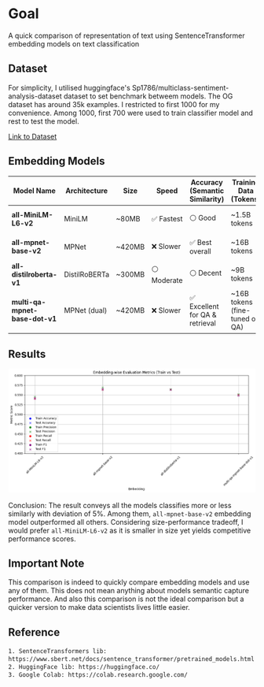 
# Goal

A quick comparison of representation of text using SentenceTransformer embedding models on text classification


## Dataset

For simplicity, I utilised huggingface's Sp1786/multiclass-sentiment-analysis-dataset dataset to set benchmark betweem models. The OG dataset has around 35k examples. I restricted to first 1000 for my convenience. Among 1000, first 700 were used to train classifier model and rest to test the model.

[Link to Dataset](https://huggingface.co/datasets/Sp1786/multiclass-sentiment-analysis-dataset/viewer/default/train?row=42)
## Embedding Models

| Model Name                      | Architecture   | Size    | Speed      | Accuracy (Semantic Similarity) | Training Data (Tokens)         | Best For                             |
|---------------------------------|----------------|---------|------------|-------------------------------|--------------------------------|--------------------------------------|
| **all-MiniLM-L6-v2**            | MiniLM         | ~80MB   | ✅ Fastest  | ⚪ Good                        | ~1.5B tokens                    | Real-time search, fast inference     |
| **all-mpnet-base-v2**           | MPNet          | ~420MB  | ❌ Slower   | ✅ Best overall                | ~16B tokens                     | High-quality embeddings              |
| **all-distilroberta-v1**        | DistilRoBERTa  | ~300MB  | ⚪ Moderate | ⚪ Decent                      | ~9B tokens                      | Balanced tradeoff                    |
| **multi-qa-mpnet-base-dot-v1**  | MPNet (dual)   | ~420MB  | ❌ Slower   | ✅ Excellent for QA & retrieval | ~16B tokens (fine-tuned on QA) | Cross-lingual QA / dense retrieval   |

## Results

![Comparison Plot](Result/comparison-plot-test-dataset.png)

Conclusion: The result conveys all the models classifies more or less similarly with deviation of 5%. Among them, `all-mpnet-base-v2` embedding model outperformed all others. Considering size-performance tradeoff, I would prefer `all-MiniLM-L6-v2` as it is smaller in size yet yields competitive performance scores.
## Important Note
This comparison is indeed to quickly compare embedding models and use any of them. This does not mean anything about models semantic capture performance. And also this comparison is not the ideal comparison but a quicker version to make data scientists lives little easier.

## Reference

    1. SentenceTransformers lib: https://www.sbert.net/docs/sentence_transformer/pretrained_models.html
    2. HuggingFace lib: https://huggingface.co/
    3. Google Colab: https://colab.research.google.com/
